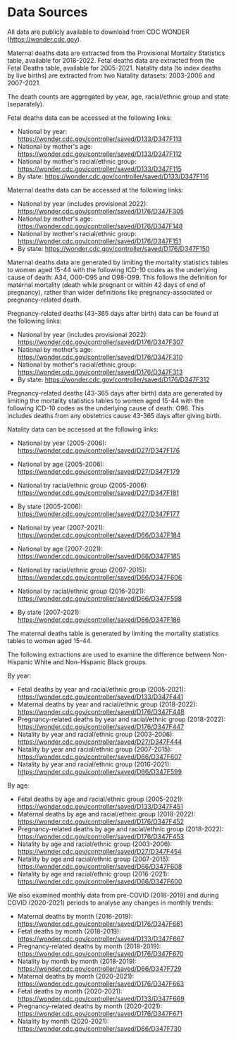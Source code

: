 # Data Sources

All data are publicly available to download from CDC WONDER (https://wonder.cdc.gov). 

Maternal deaths data are extracted from the Provisional Mortality Statistics table, available for 2018-2022. Fetal deaths data are extracted from the Fetal Deaths table, available for 2005-2021. Natality data (to index deaths by live births) are extracted from two Natality datasets: 2003-2006 and 2007-2021. 

The death counts are aggregated by year, age, racial/ethnic group and state (separately).

Fetal deaths data can be accessed at the following links:
- National by year: https://wonder.cdc.gov/controller/saved/D133/D347F113
- National by mother's age: https://wonder.cdc.gov/controller/saved/D133/D347F112
- National by mother's racial/ethnic group: https://wonder.cdc.gov/controller/saved/D133/D347F115
- By state: https://wonder.cdc.gov/controller/saved/D133/D347F116

Maternal deaths data can be accessed at the following links:
- National by year (includes provisional 2022): https://wonder.cdc.gov/controller/saved/D176/D347F305
- National by mother's age: https://wonder.cdc.gov/controller/saved/D176/D347F148
- National by mother's racial/ethnic group: https://wonder.cdc.gov/controller/saved/D176/D347F151
- By state: https://wonder.cdc.gov/controller/saved/D176/D347F150

Maternal deaths data are generated by limiting the mortality statistics tables to women aged 15-44 with the following ICD-10 codes as the underlying cause of death: A34, O00-O95 and O98-O99. This follows the definition for maternal mortality (death while pregnant or within 42 days of end of pregnancy), rather than wider definitions like pregnancy-associated or pregnancy-related death.

Pregnancy-related deaths (43-365 days after birth) data can be found at the following links: 
- National by year (includes provisional 2022): https://wonder.cdc.gov/controller/saved/D176/D347F307
- National by mother's age: https://wonder.cdc.gov/controller/saved/D176/D347F310
- National by mother's racial/ethnic group: https://wonder.cdc.gov/controller/saved/D176/D347F313
- By state: https://wonder.cdc.gov/controller/saved/D176/D347F312

Pregnancy-related deaths (43-365 days after birth) data are generated by limiting the mortality statistics tables to women aged 15-44 with the following ICD-10 codes as the underlying cause of death: O96. This includes deaths from any obstetrics cause 43-365 days after giving birth. 

Natality data can be accessed at the following links: 
- National by year (2005-2006): https://wonder.cdc.gov/controller/saved/D27/D347F176
- National by age (2005-2006): https://wonder.cdc.gov/controller/saved/D27/D347F179
- National by racial/ethnic group (2005-2006): https://wonder.cdc.gov/controller/saved/D27/D347F181
- By state (2005-2006): https://wonder.cdc.gov/controller/saved/D27/D347F177

- National by year (2007-2021): https://wonder.cdc.gov/controller/saved/D66/D347F184
- National by age (2007-2021): https://wonder.cdc.gov/controller/saved/D66/D347F185
- National by racial/ethnic group (2007-2015):
https://wonder.cdc.gov/controller/saved/D66/D347F606
- National by racial/ethnic group (2016-2021): https://wonder.cdc.gov/controller/saved/D66/D347F598
- By state (2007-2021): https://wonder.cdc.gov/controller/saved/D66/D347F186

The maternal deaths table is generated by limiting the mortality statistics tables to women aged 15-44. 

The following extractions are used to examine the difference between Non-Hispanic White and Non-Hispanic Black groups.

By year: 
- Fetal deaths by year and racial/ethnic group (2005-2021): https://wonder.cdc.gov/controller/saved/D133/D347F441
- Maternal deaths by year and racial/ethnic group (2018-2022): https://wonder.cdc.gov/controller/saved/D176/D347F448
- Pregnancy-related deaths by year and racial/ethnic group (2018-2022): https://wonder.cdc.gov/controller/saved/D176/D347F447
- Natality by year and racial/ethnic group (2003-2006): https://wonder.cdc.gov/controller/saved/D27/D347F444
- Natality by year and racial/ethnic group (2007-2015):
https://wonder.cdc.gov/controller/saved/D66/D347F607
- Natality by year and racial/ethnic group (2016-2021): https://wonder.cdc.gov/controller/saved/D66/D347F599

By age: 
- Fetal deaths by age and racial/ethnic group (2005-2021): https://wonder.cdc.gov/controller/saved/D133/D347F451
- Maternal deaths by age and racial/ethnic group (2018-2022): https://wonder.cdc.gov/controller/saved/D176/D347F452
- Pregnancy-related deaths by age and racial/ethnic group (2018-2022): https://wonder.cdc.gov/controller/saved/D176/D347F453
- Natality by age and racial/ethnic group (2003-2006): https://wonder.cdc.gov/controller/saved/D27/D347F454
- Natality by age and racial/ethnic group (2007-2015): 
https://wonder.cdc.gov/controller/saved/D66/D347F608
- Natality by age and racial/ethnic group (2016-2021): https://wonder.cdc.gov/controller/saved/D66/D347F600

We also examined monthly data from pre-COVID (2018-2019) and during COVID (2020-2021) periods to analyse any changes in monthly trends: 
- Maternal deaths by month (2018-2019): https://wonder.cdc.gov/controller/saved/D176/D347F661
- Fetal deaths by month (2018-2019): https://wonder.cdc.gov/controller/saved/D133/D347F667
- Pregnancy-related deaths by month (2018-2019): https://wonder.cdc.gov/controller/saved/D176/D347F670
- Natality by month by month (2018-2019): https://wonder.cdc.gov/controller/saved/D66/D347F729
- Maternal deaths by month (2020-2021): https://wonder.cdc.gov/controller/saved/D176/D347F663
- Fetal deaths by month (2020-2021): https://wonder.cdc.gov/controller/saved/D133/D347F669
- Pregnancy-related deaths by month (2020-2021): https://wonder.cdc.gov/controller/saved/D176/D347F671
- Natality by month (2020-2021): https://wonder.cdc.gov/controller/saved/D66/D347F730
